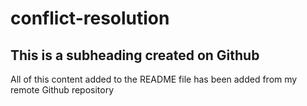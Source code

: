 # conflict-resolution

## This is a subheading created on Github

All of this content added to the README file has been added from my remote Github repository
